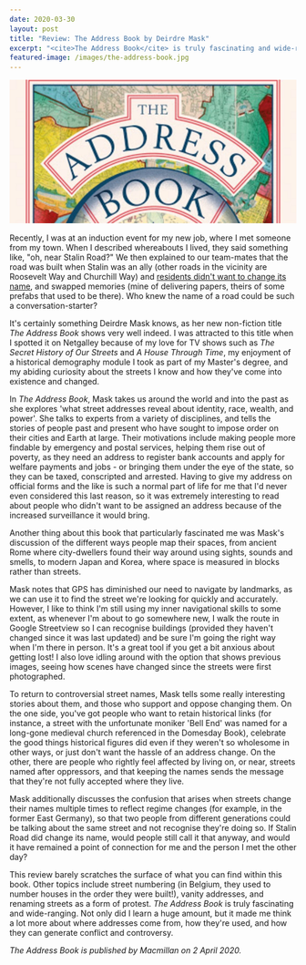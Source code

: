```yaml
---
date: 2020-03-30
layout: post
title: "Review: The Address Book by Deirdre Mask"
excerpt: "<cite>The Address Book</cite> is truly fascinating and wide-ranging. Not only did I learn a huge amount, but it made me think a lot more about where addresses come from, how they're used, and how they can generate conflict and controversy."
featured-image: /images/the-address-book.jpg
---
```


![The Address Book](/images/the-address-book.jpg)

Recently, I was at an induction event for my new job, where I met someone from my town. When I described whereabouts I lived, they said something like, "oh, near Stalin Road?" We then explained to our team-mates that the road was built when Stalin was an ally (other roads in the vicinity are Roosevelt Way and Churchill Way) and [residents didn't want to change its name](https://www.gazette-news.co.uk/news/4216206.Colchester__Stalin_should_stay_/), and swapped memories (mine of delivering papers, theirs of some prefabs that used to be there). Who knew the name of a road could be such a conversation-starter?

It's certainly something Deirdre Mask knows, as her new non-fiction title <cite>The Address Book</cite> shows very well indeed. I was attracted to this title when I spotted it on Netgalley because of my love for TV shows such as <cite>The Secret History of Our Streets</cite> and <cite>A House Through Time</cite>, my enjoyment of a historical demography module I took as part of my Master's degree, and my abiding curiosity about the streets I know and how they've come into existence and changed.

In <cite>The Address Book</cite>, Mask takes us around the world and into the past as she explores 'what street addresses reveal about identity, race, wealth, and power'. She talks to experts from a variety of disciplines, and tells the stories of people past and present who have sought to impose order on their cities and Earth at large. Their motivations include making people more findable by emergency and postal services, helping them rise out of poverty, as they need an address to register bank accounts and apply for welfare payments and jobs - or bringing them under the eye of the state, so they can be taxed, conscripted and arrested. Having to give my address on official forms and the like is such a normal part of life for me that I'd never even considered this last reason, so it was extremely interesting to read about people who didn't want to be assigned an address because of the increased surveillance it would bring.

Another thing about this book that particularly fascinated me was Mask's discussion of the different ways people map their spaces, from ancient Rome where city-dwellers found their way around using sights, sounds and smells, to modern Japan and Korea, where space is measured in blocks rather than streets.

Mask notes that GPS has diminished our need to navigate by landmarks, as we can use it to find the street we're looking for quickly and accurately. However, I like to think I'm still using my inner navigational skills to some extent, as whenever I'm about to go somewhere new, I walk the route in Google Streetview so I can recognise buildings (provided they haven't changed since it was last updated) and be sure I'm going the right way when I'm there in person. It's a great tool if you get a bit anxious about getting lost! I also love idling around with the option that shows previous images, seeing how scenes have changed since the streets were first photographed.

To return to controversial street names, Mask tells some really interesting stories about them, and those who support and oppose changing them. On the one side, you've got people who want to retain historical links (for instance, a street with the unfortunate moniker 'Bell End' was named for a long-gone medieval church referenced in the Domesday Book), celebrate the good things historical figures did even if they weren't so wholesome in other ways, or just don't want the hassle of an address change. On the other, there are people who rightly feel affected by living on, or near, streets named after oppressors, and that keeping the names sends the message that they're not fully accepted where they live.

Mask additionally discusses the confusion that arises when streets change their names multiple times to reflect regime changes (for example, in the former East Germany), so that two people from different generations could be talking about the same street and not recognise they're doing so. If Stalin Road did change its name, would people still call it that anyway, and would it have remained a point of connection for me and the person I met the other day?

This review barely scratches the surface of what you can find within this book. Other topics include street numbering (in Belgium, they used to number houses in the order they were built!), vanity addresses, and renaming streets as a form of protest. <cite>The Address Book</cite> is truly fascinating and wide-ranging. Not only did I learn a huge amount, but it made me think a lot more about where addresses come from, how they're used, and how they can generate conflict and controversy.

*<cite>The Address Book</cite> is published by Macmillan on 2 April 2020.*
